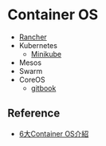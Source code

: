 Container OS
============

* [Rancher](rancher.md)
* Kubernetes
  * [Minikube](minikube.md)
* Mesos
* Swarm
* CoreOS
  * [gitbook](https://joshhu.gitbooks.io/docker_theory_install/content/DockerBible/dockercoreos.html)

Reference
---------

* [6大Container OS介紹](http://www.ithome.com.tw/news/95756)
